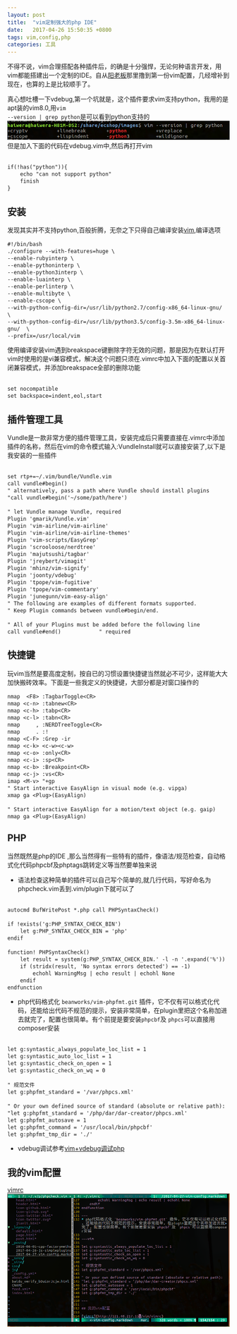 ```yaml
---
layout: post
title:  "vim定制强大的php IDE"
date:   2017-04-26 15:50:35 +0800
tags: vim,config,php
categories: 工具
---
```


不得不说，vim合理搭配各种插件后，的确是十分强悍，无论何种语言开发，用vim都能搭建出一个定制的IDE。自从[阳老板](http://r9it.com)那里撸到第一份vim配置，几经增补到现在，也算的上是比较顺手了。
<!--break-->

真心想吐槽一下vdebug,第一个坑就是，这个插件要求vim支持python，我用的是apt装的vim8.0,用<code>vim --version | grep python</code>是可以看到python支持的
![vim_python支持](/css/images/vim_python.png)
但是加入下面的代码在vdebug.vim中,然后再打开vim

~~~vim

if(!has("python")){
	echo "can not support python"
	finish
}
~~~

## 安装

发现其实并不支持python,百般折腾，无奈之下只得自己编译安装[vim](https://github.com/vim/vim),编译选项

~~~shell
#!/bin/bash 
./configure --with-features=huge \
--enable-rubyinterp \
--enable-pythoninterp \
--enable-python3interp \
--enable-luainterp \
--enable-perlinterp \
--enable-multibyte \
--enable-cscope \
--with-python-config-dir=/usr/lib/python2.7/config-x86_64-linux-gnu/  \
--with-python-config-dir=/usr/lib/python3.5/config-3.5m-x86_64-linux-gnu/  \
--prefix=/usr/local/vim

~~~

使用编译安装vim遇到breakspace键删除字符无效的问题，那是因为在默认打开vim时使用的是vi兼容模式，解决这个问题只须在.vimrc中加入下面的配置以关首闭兼容模式，并添加breakspace全部的删除功能

~~~vim

set nocompatible
set backspace=indent,eol,start

~~~

## 插件管理工具

Vundle是一款非常方便的插件管理工具，安装完成后只需要直接在.vimrc中添加插件的名称，然后在vim的命令模式输入:VundleInstall就可以直接安装了,以下是我安装的一些插件

~~~vim

set rtp+=~/.vim/bundle/Vundle.vim
call vundle#begin()
" alternatively, pass a path where Vundle should install plugins
"call vundle#begin('~/some/path/here')

" let Vundle manage Vundle, required
Plugin 'gmarik/Vundle.vim'
Plugin 'vim-airline/vim-airline'
Plugin 'vim-airline/vim-airline-themes'
Plugin 'vim-scripts/EasyGrep'
Plugin 'scrooloose/nerdtree'
Plugin 'majutsushi/tagbar'
Plugin 'jreybert/vimagit'
Plugin 'mhinz/vim-signify'
Plugin 'joonty/vdebug'
Plugin 'tpope/vim-fugitive'
Plugin 'tpope/vim-commentary'
Plugin 'junegunn/vim-easy-align'
" The following are examples of different formats supported.
" Keep Plugin commands between vundle#begin/end.

" All of your Plugins must be added before the following line
call vundle#end()            " required

~~~

## 快捷键
玩vim当然是要高度定制，按自已的习惯设置快捷键当然就必不可少，这样能大大加快搬砖效率。下面是一些我定义的快捷键，大部分都是对窗口操作的

~~~vim
nmap  <F8> :TagbarToggle<CR>
nmap <c-n> :tabnew<CR>
nmap <c-h> :tabp<CR>
nmap <c-l> :tabn<CR>
nmap     , :NERDTreeToggle<CR>
nmap     . :!
nmap <C-F> :Grep -ir 
nmap <c-k> <c-w><c-w>
nmap <c-o> :only<CR>
nmap <c-i> :sp<CR>
nmap <c-b> :Breakpoint<CR>
nmap <c-j> :vs<CR>
imap <M-v> "+gp
" Start interactive EasyAlign in visual mode (e.g. vipga)
xmap ga <Plug>(EasyAlign)

" Start interactive EasyAlign for a motion/text object (e.g. gaip)
nmap ga <Plug>(EasyAlign)

~~~

## PHP

当然既然是php的IDE ,那么当然得有一些特有的插件，像语法/规范检查，自动格式化代码phpcbf及phptags跳转定义等当然要单独来说

* 语法检查这种简单的插件可以自己写个简单的,就几行代码，写好命名为phpcheck.vim丢到.vim/plugin下就可以了

~~~vim

autocmd BufWritePost *.php call PHPSyntaxCheck()

if !exists('g:PHP_SYNTAX_CHECK_BIN')
    let g:PHP_SYNTAX_CHECK_BIN = 'php'
endif

function! PHPSyntaxCheck()
    let result = system(g:PHP_SYNTAX_CHECK_BIN.' -l -n '.expand('%'))
    if (stridx(result, 'No syntax errors detected') == -1)
        echohl WarningMsg | echo result | echohl None
    endif
endfunction

~~~
* php代码格式化 `beanworks/vim-phpfmt.git` 插件，它不仅有可以格式化代码，还能给出代码不规范的提示，安装非常简单，在plugin里把这个名称加进去就完了，配置也很简单。有个前提是要安装`phpcbf`及 `phpcs`可以直接用composer安装

~~~vim

let g:syntastic_always_populate_loc_list = 1
let g:syntastic_auto_loc_list = 1
let g:syntastic_check_on_open = 1
let g:syntastic_check_on_wq = 0

" 规范文件
let g:phpfmt_standard = '/var/phpcs.xml'

" Or your own defined source of standard (absolute or relative path):
"let g:phpfmt_standard = '/php/dar/dar-creator/phpcs.xml'
let g:phpfmt_autosave = 1 
let g:phpfmt_command = '/usr/local/bin/phpcbf'
let g:phpfmt_tmp_dir = './'

~~~

* vdebug调试参考[vim+vdebug调试php](http://blog.csdn.net/guyue35/article/details/53968611)

## 我的vim配置

[vimrc](http://121.40.217.151/vim/vimrc)
![效果图](/css/images/vim_effect.png)

